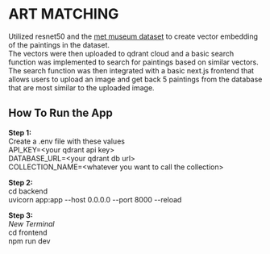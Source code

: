 # ART MATCHING

Utilized resnet50 and the [met museum dataset](https://github.com/metmuseum/openaccess/blob/master/MetObjects.csv) to create vector embedding of the paintings in the dataset.    
The vectors were then uploaded to qdrant cloud and a basic search function was implemented to search for paintings based on similar vectors.  
The search function was then integrated with a basic next.js frontend that allows users to upload an image and get back 5 paintings from the database that are most similar to the uploaded image.

## **How To Run the App**
**Step 1:**  
Create a .env file with these values  
API_KEY=\<your qdrant api key\>  
DATABASE_URL=\<your qdrant db url\>  
COLLECTION_NAME=\<whatever you want to call the collection\>  

**Step 2:**  
cd backend  
uvicorn app:app --host 0.0.0.0 --port 8000 --reload  

**Step 3:**  
*New Terminal*  
cd frontend  
npm run dev